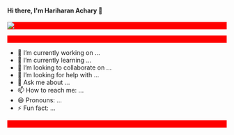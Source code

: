 #### Hi there, I'm Hariharan Achary 👋

![gif](https://https://github.com/itsharry46/itsharry46/blob/master/code.gif)


Here are some ideas to get you started:

- 🔭 I’m currently working on ...
- 🌱 I’m currently learning ...
- 👯 I’m looking to collaborate on ...
- 🤔 I’m looking for help with ...
- 💬 Ask me about ...
- 📫 How to reach me: ...
- 😄 Pronouns: ...
- ⚡ Fun fact: ...

<html>
  <body>
<style>
  p{color: red; background-color:red;}
 </style>

<p align="center";>Hi I am Hariharan Achary</p>
</body>
</html>

